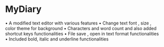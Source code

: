 # MyDiary
• A modified text editor with various features
• Change text font , size , color theme for background
• Characters and word count and also added
shortcut keys functionalities
• File save , open in text format functionalities
• Included bold, italic and underline functionalities
